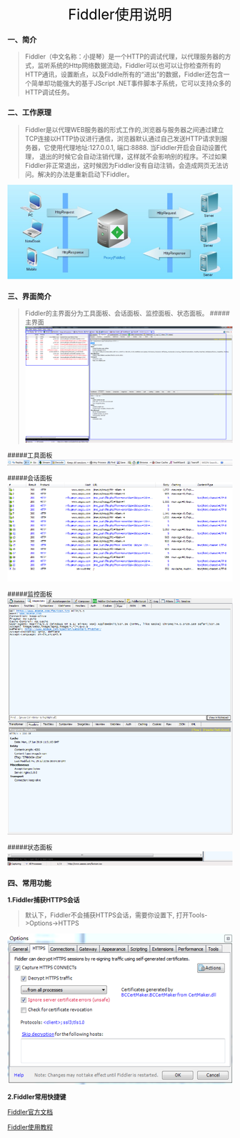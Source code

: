 <center><font size=6 color=black>Fiddler使用说明</font></center>

### 一、简介
>Fiddler（中文名称：小提琴）是一个HTTP的调试代理，以代理服务器的方式，监听系统的Http网络数据流动，Fiddler可以也可以让你检查所有的HTTP通讯，设置断点，以及Fiddle所有的“进出”的数据，Fiddler还包含一个简单却功能强大的基于JScript .NET事件脚本子系统，它可以支持众多的HTTP调试任务。

### 二、工作原理
>Fiddler是以代理WEB服务器的形式工作的,浏览器与服务器之间通过建立TCP连接以HTTP协议进行通信，浏览器默认通过自己发送HTTP请求到服务器，它使用代理地址:127.0.0.1, 端口:8888. 当Fiddler开启会自动设置代理， 退出的时候它会自动注销代理，这样就不会影响别的程序。不过如果Fiddler非正常退出，这时候因为Fiddler没有自动注销，会造成网页无法访问。解决的办法是重新启动下Fiddler。

![工作原理](img/1.jpg)

### 三、界面简介
>Fiddler的主界面分为工具面板、会话面板、监控面板、状态面板。
#####主界面
![主界面](img/2.png)
<!-- <center><font size=3 color=black>主界面</font></center> -->

#####工具面板
![工具面板](img/3.png)
<!-- <center><font size=3 color=black>工具面板</font></center> -->

#####会话面板
![会话面板](img/4.png)
<!-- <center><font size=3 color=black>会话面板</font></center> -->

#####监控面板
![监控面板](img/5.png)
<!-- <center><font size=3 color=black>监控面板</font></center> -->

#####状态面板
![状态面板](img/6.png)
<!-- <center><font size=3 color=black>状态面板</font></center> -->

### 四、常用功能
**1.Fiddler捕获HTTPS会话**
>默认下，Fiddler不会捕获HTTPS会话，需要你设置下, 打开Tools->Options->HTTPS

![状态面板](img/7.png)

**2.Fiddler常用快捷键**





[Fiddler官方文档](https://docs.telerik.com/fiddler/KnowledgeBase/FiddlerScript/ModifyRequestOrResponse)

[Fiddler使用教程](http://www.aseoe.com/special/webstart/fiddler/#c4)